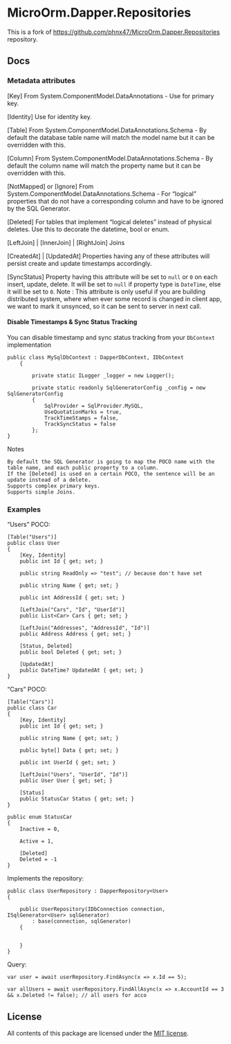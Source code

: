 # MicroOrm.Dapper.Repositories

This is a fork of https://github.com/phnx47/MicroOrm.Dapper.Repositories repository.

## Docs

 
### Metadata attributes

[Key]
From System.ComponentModel.DataAnnotations - Use for primary key.

[Identity]
Use for identity key.

[Table]
From System.ComponentModel.DataAnnotations.Schema - By default the database table name will match the model name but it can be overridden with this.

[Column]
From System.ComponentModel.DataAnnotations.Schema - By default the column name will match the property name but it can be overridden with this.

[NotMapped] or [Ignore]
From System.ComponentModel.DataAnnotations.Schema - For “logical” properties that do not have a corresponding column and have to be ignored by the SQL Generator.

[Deleted]
For tables that implement “logical deletes” instead of physical deletes. Use this to decorate the datetime, bool or enum.

[LeftJoin]  | [InnerJoin] | [RightJoin]
Joins

[CreatedAt] |  [UpdatedAt]
Properties having any of these attributes will persist create and update timestamps accordingly. 

[SyncStatus]
Property having this attribute will be set to `null` or `0`  on each insert, update, delete. It will be set to `null` if property type is `DateTime`, else it will be set to `0`.
Note : This attribute is only useful if you are building distributed system, where when ever some record is changed in client app, we want to mark it unsynced, so it can be sent to server in next call. 
#### Disable Timestamps & Sync Status Tracking
You can disable timestamp and sync status tracking from your `DbContext`
implementation 
```
public class MySqlDbContext : DapperDbContext, IDbContext
    {

        private static ILogger _logger = new Logger();

        private static readonly SqlGeneratorConfig _config = new SqlGeneratorConfig
        {
            SqlProvider = SqlProvider.MySQL,
            UseQuotationMarks = true,
            TrackTimeStamps = false,
            TrackSyncStatus = false
        };
}
```



Notes

    By default the SQL Generator is going to map the POCO name with the table name, and each public property to a column.
    If the [Deleted] is used on a certain POCO, the sentence will be an update instead of a delete.
    Supports complex primary keys.
    Supports simple Joins.

### Examples

“Users” POCO:
```
[Table("Users")]
public class User
{
    [Key, Identity]
    public int Id { get; set; }

    public string ReadOnly => "test"; // because don't have set

    public string Name { get; set; }

    public int AddressId { get; set; }

    [LeftJoin("Cars", "Id", "UserId")]
    public List<Car> Cars { get; set; }

    [LeftJoin("Addresses", "AddressId", "Id")]
    public Address Address { get; set; }

    [Status, Deleted]
    public bool Deleted { get; set; }

    [UpdatedAt]
    public DateTime? UpdatedAt { get; set; }
}
```

“Cars” POCO:
```
[Table("Cars")]
public class Car
{
    [Key, Identity]
    public int Id { get; set; }

    public string Name { get; set; }

    public byte[] Data { get; set; }

    public int UserId { get; set; }

    [LeftJoin("Users", "UserId", "Id")]
    public User User { get; set; }

    [Status]
    public StatusCar Status { get; set; }
}

public enum StatusCar
{
    Inactive = 0,

    Active = 1,

    [Deleted]
    Deleted = -1
}
```

Implements the repository:

```
public class UserRepository : DapperRepository<User>
{

    public UserRepository(IDbConnection connection, ISqlGenerator<User> sqlGenerator)
        : base(connection, sqlGenerator)
    {


    }
}
```
Query:

```
var user = await userRepository.FindAsync(x => x.Id == 5);

var allUsers = await userRepository.FindAllAsync(x => x.AccountId == 3 && x.Deleted != false); // all users for acco
```


## License

All contents of this package are licensed under the [MIT license](https://opensource.org/licenses/MIT).
